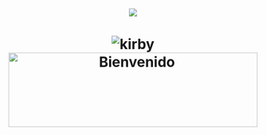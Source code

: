 <h1 align="center">
<img src="https://readme-typing-svg.herokuapp.com/?font=Righteous&size=35&center=true&vCenter=true&width=500&height=70&duration=4000&lines=Hola+👋;+Me+Llamo+David!;" />
</h1>

<!--
**Tossy06/Tossy06** is a ✨ _special_ ✨ repository because its `README.md` (this file) appears on your GitHub profile.

Here are some ideas to get you started:

- 🔭 I’m currently working on ...
- 🌱 I’m currently learning ...
- 👯 I’m looking to collaborate on ...
- 🤔 I’m looking for help with ...
- 💬 Ask me about ...
- 📫 How to reach me: ...
- 😄 Pronouns: ...
- ⚡ Fun fact: ...
-->

<h1 align="center" >
  <img src="https://github.com/Tossy06/Tossy06/assets/167591175/18533877-2cfe-4a90-8b5e-35a2340be366" alt="kirby" >
  <img src ="https://github.com/Tossy06/Tossy06/assets/167591175/a863e03e-b1ec-4816-8596-0a909e9497d9"alt="Bienvenido" style="width: 500px; height: 150px;" >
</h1>




